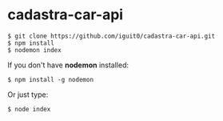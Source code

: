 # cadastra-car-api
```
$ git clone https://github.com/iguit0/cadastra-car-api.git
$ npm install
$ nodemon index
```
If you don't have <b>nodemon</b> installed:
```
$ npm install -g nodemon
```
Or just type:
```
$ node index
```
